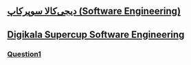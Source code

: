 ## [دیجی‌کالا سوپرکاپ (Software Engineering)](https://quera.org/contest/assignments/39254/problems)

## [Digikala Supercup Software Engineering](https://quera.org/contest/assignments/39254/problems)

### [Question1](https://quera.org/contest/assignments/39254/problems/134886)
